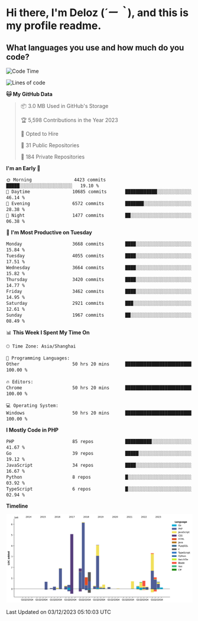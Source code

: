 # **Hi there, I'm Deloz (*´ー｀*), and this is my profile readme.**

## **What languages you use and how much do you code?**

<!--START_SECTION:waka-->
![Code Time](http://img.shields.io/badge/Code%20Time-2%2C906%20hrs%2052%20mins-blue)

![Lines of code](https://img.shields.io/badge/From%20Hello%20World%20I%27ve%20Written-32.1%20million%20lines%20of%20code-blue)

**🐱 My GitHub Data** 

> 📦 3.0 MB Used in GitHub's Storage 
 > 
> 🏆 5,598 Contributions in the Year 2023
 > 
> 💼 Opted to Hire
 > 
> 📜 31 Public Repositories 
 > 
> 🔑 184 Private Repositories 
 > 
**I'm an Early 🐤** 

```text
🌞 Morning                4423 commits        █████░░░░░░░░░░░░░░░░░░░░   19.10 % 
🌆 Daytime                10685 commits       ████████████░░░░░░░░░░░░░   46.14 % 
🌃 Evening                6572 commits        ███████░░░░░░░░░░░░░░░░░░   28.38 % 
🌙 Night                  1477 commits        ██░░░░░░░░░░░░░░░░░░░░░░░   06.38 % 
```
📅 **I'm Most Productive on Tuesday** 

```text
Monday                   3668 commits        ████░░░░░░░░░░░░░░░░░░░░░   15.84 % 
Tuesday                  4055 commits        ████░░░░░░░░░░░░░░░░░░░░░   17.51 % 
Wednesday                3664 commits        ████░░░░░░░░░░░░░░░░░░░░░   15.82 % 
Thursday                 3420 commits        ████░░░░░░░░░░░░░░░░░░░░░   14.77 % 
Friday                   3462 commits        ████░░░░░░░░░░░░░░░░░░░░░   14.95 % 
Saturday                 2921 commits        ███░░░░░░░░░░░░░░░░░░░░░░   12.61 % 
Sunday                   1967 commits        ██░░░░░░░░░░░░░░░░░░░░░░░   08.49 % 
```


📊 **This Week I Spent My Time On** 

```text
🕑︎ Time Zone: Asia/Shanghai

💬 Programming Languages: 
Other                    50 hrs 20 mins      █████████████████████████   100.00 % 

🔥 Editors: 
Chrome                   50 hrs 20 mins      █████████████████████████   100.00 % 

💻 Operating System: 
Windows                  50 hrs 20 mins      █████████████████████████   100.00 % 
```

**I Mostly Code in PHP** 

```text
PHP                      85 repos            ██████████░░░░░░░░░░░░░░░   41.67 % 
Go                       39 repos            █████░░░░░░░░░░░░░░░░░░░░   19.12 % 
JavaScript               34 repos            ████░░░░░░░░░░░░░░░░░░░░░   16.67 % 
Python                   8 repos             █░░░░░░░░░░░░░░░░░░░░░░░░   03.92 % 
TypeScript               6 repos             █░░░░░░░░░░░░░░░░░░░░░░░░   02.94 % 
```



**Timeline**

![Lines of Code chart](https://raw.githubusercontent.com/deloz/deloz/main/assets/bar_graph.png)


 Last Updated on 03/12/2023 05:10:03 UTC
<!--END_SECTION:waka-->
